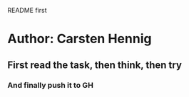 README first

# Author: Carsten Hennig
## First read the task, then think, then try
### And finally push it to GH

